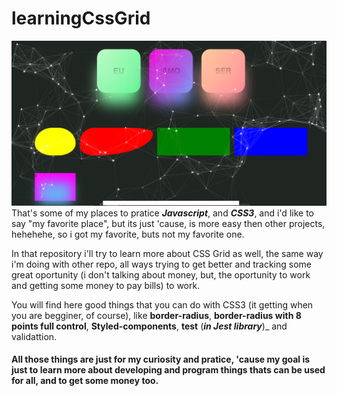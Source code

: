 # learningCssGrid
![particles and ...rest](Back.png)
That's some of my places to pratice **_Javascript_**, and **_CSS3_**, and i'd like to say "my favorite place", but its just 'cause, is more easy then other projects, hehehehe, so i got my favorite, buts not my favorite one.

In that repository i'll try to learn more about CSS Grid as well, the same way i'm doing with other repo, all ways trying to get better and tracking some great oportunity (i don't talking about money, but, the oportunity to work and getting some money to pay bills) to work.

You will find here good things that you can do with CSS3 (it getting when you are begginer, of course), like **border-radius**, **border-radius with 8 points full control**, **Styled-components**, **test** (**_in Jest library_**)_  and validattion.

#### All those things are just for my curiosity and pratice, 'cause my goal is just to learn more about developing and program things thats can be used for all, and to get some money too.
